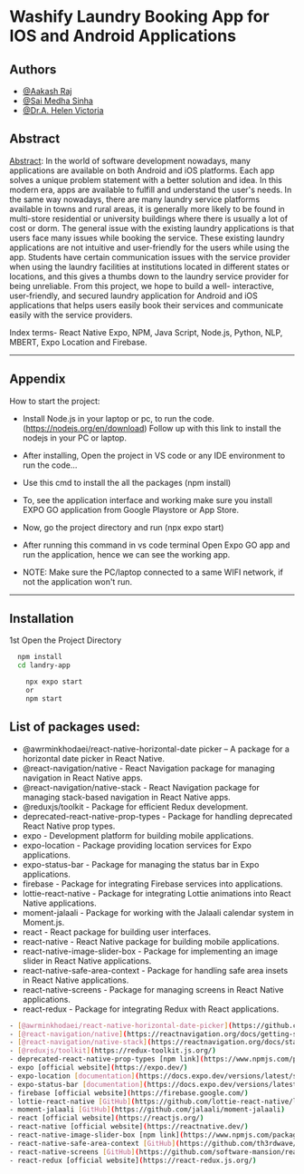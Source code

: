 
# Washify Laundry Booking App for IOS and Android Applications



## Authors

- [@Aakash Raj](https://www.github.com/easyans)
- [@Sai Medha Sinha]()
- [@Dr.A. Helen Victoria]()



## Abstract

[Abstract](https://linktodocumentation): 
In the world of software development nowadays, many applications are available on both Android and iOS platforms. Each app solves a unique problem statement with a better solution and idea. In this modern era, apps are available to fulfill and understand the user's needs. In the same way nowadays, there are many laundry service platforms available in towns and rural areas, it is generally more likely to be found in multi-store residential or university buildings where there is usually a lot of cost or dorm. The general issue with the existing laundry applications is that users face many issues while booking the service. These existing laundry applications are not intuitive and user-friendly for the users while using the app. Students have certain communication issues with the service provider when using the laundry facilities at institutions located in different states or locations, and this gives a thumbs down to the laundry service provider for being unreliable. From this project, we hope to build a well- interactive, user-friendly, and secured laundry application for Android and iOS applications that helps users easily book their services and communicate easily with the service providers.

Index terms- React Native Expo, NPM, Java Script, Node.js, Python, NLP, MBERT, Expo Location and Firebase. 

-------------------------------------------------------------------







## Appendix

How to start the project:

- Install Node.js in your laptop or pc, to run the code.
(https://nodejs.org/en/download) Follow up with this link to install the nodejs in your PC or laptop.

- After installing, Open the project in VS code or any IDE environment to run the code...

- Use this cmd to install the all the packages (npm install)

- To, see the application interface and working make sure you install EXPO GO application from Google Playstore or App Store.

- Now, go the project directory and run (npx expo start)

- After running this command in vs code terminal Open Expo GO app and run the application, hence we can see the working app.

- NOTE: Make sure the PC/laptop connected to a same WIFI network, if not the application won't run.

-------------------------------------------------------------------


## Installation

1st Open the Project Directory

```bash
  npm install
  cd landry-app
```
```bash
    npx expo start
    or 
    npm start
```
    
## List of packages used:

-	@awrminkhodaei/react-native-horizontal-date picker – A package for a horizontal date picker in React Native.
-	@react-navigation/native - React Navigation package for managing navigation in React Native apps.
-	@react-navigation/native-stack - React Navigation package for managing stack-based navigation in React Native apps.
-	@reduxjs/toolkit - Package for efficient Redux development.
-	deprecated-react-native-prop-types - Package for handling deprecated React Native prop types.
-	expo - Development platform for building mobile applications.
-	expo-location - Package providing location services for Expo applications.
-	expo-status-bar - Package for managing the status bar in Expo applications.
-	firebase - Package for integrating Firebase services into applications.
-	lottie-react-native - Package for integrating Lottie animations into React Native applications.
-	moment-jalaali - Package for working with the Jalaali calendar system in Moment.js.
-	react - React package for building user interfaces.
-	react-native - React Native package for building mobile applications.
-	react-native-image-slider-box - Package for implementing an image slider in React Native applications.
-	react-native-safe-area-context - Package for handling safe area insets in React Native applications.
-	react-native-screens - Package for managing screens in React Native applications.
-	react-redux - Package for integrating Redux with React applications.

```bash
- [@awrminkhodaei/react-native-horizontal-date-picker](https://github.com/awrminkhodaei/react-native-horizontal-datepicker)
- [@react-navigation/native](https://reactnavigation.org/docs/getting-started)
- [@react-navigation/native-stack](https://reactnavigation.org/docs/stack-navigator/)
- [@reduxjs/toolkit](https://redux-toolkit.js.org/)
- deprecated-react-native-prop-types [npm link](https://www.npmjs.com/package/deprecated-react-native-prop-types)
- expo [official website](https://expo.dev/)
- expo-location [documentation](https://docs.expo.dev/versions/latest/sdk/location/)
- expo-status-bar [documentation](https://docs.expo.dev/versions/latest/sdk/status-bar/)
- firebase [official website](https://firebase.google.com/)
- lottie-react-native [GitHub](https://github.com/lottie-react-native/lottie-react-native)
- moment-jalaali [GitHub](https://github.com/jalaali/moment-jalaali)
- react [official website](https://reactjs.org/)
- react-native [official website](https://reactnative.dev/)
- react-native-image-slider-box [npm link](https://www.npmjs.com/package/react-native-image-slider-box)
- react-native-safe-area-context [GitHub](https://github.com/th3rdwave/react-native-safe-area-context)
- react-native-screens [GitHub](https://github.com/software-mansion/react-native-screens)
- react-redux [official website](https://react-redux.js.org/)
```
